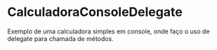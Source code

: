 # CalculadoraConsoleDelegate
Exemplo de uma calculadora simples em console, onde faço o uso de delegate para chamada de métodos.

